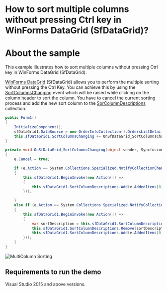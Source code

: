 # How to sort multiple columns without pressing Ctrl key in WinForms DataGrid (SfDataGrid)?

# About the sample

This example illustrates how to sort multiple columns without pressing Ctrl key in WinForms DataGrid (SfDataGrid).

[WinForms DataGrid](https://www.syncfusion.com/winforms-ui-controls/datagrid) (SfDataGrid) allows you to perform the multiple sorting without pressing the Ctrl Key. You can achieve this by using the [SortColumnsChanging](https://help.syncfusion.com/cr/windowsforms/Syncfusion.WinForms.DataGrid.SfDataGrid.html#Syncfusion_WinForms_DataGrid_SfDataGrid_SortColumnsChanging) event which will be raised while clicking on the column header to sort the column. You have to cancel the current sorting process and add the new sort column to the [SorColumnDescriptions](https://help.syncfusion.com/cr/windowsforms/Syncfusion.WinForms.DataGrid.SfDataGrid.html#Syncfusion_WinForms_DataGrid_SfDataGrid_SortColumnDescriptions) collection.

```C#
public Form1()
{
    InitializeComponent();
    sfDataGrid1.DataSource = new OrderInfoCollection().OrdersListDetails;
    this.sfDataGrid1.SortColumnsChanging += OnSfDataGrid_SortColumnsChanging;
}

private void OnSfDataGrid_SortColumnsChanging(object sender, Syncfusion.WinForms.DataGrid.Events.SortColumnsChangingEventArgs e)
{
    e.Cancel = true;

    if (e.Action == System.Collections.Specialized.NotifyCollectionChangedAction.Add)
    {
        this.sfDataGrid1.BeginInvoke(new Action(() =>
        {
            this.sfDataGrid1.SortColumnDescriptions.Add(e.AddedItems[0]);
        }));

    }
    else if (e.Action == System.Collections.Specialized.NotifyCollectionChangedAction.Replace)
    {
        this.sfDataGrid1.BeginInvoke(new Action(() =>
        {
            var sortDescription = this.sfDataGrid1.SortColumnDescriptions.FirstOrDefault(sd => sd.ColumnName == e.AddedItems[0].ColumnName);
            this.sfDataGrid1.SortColumnDescriptions.Remove(sortDescription);
            this.sfDataGrid1.SortColumnDescriptions.Add(e.AddedItems[0]);
        }));
    }
}

```

![MultiColumn Sorting](MultiColumnSorting.gif)


## Requirements to run the demo

Visual Studio 2015 and above versions.
